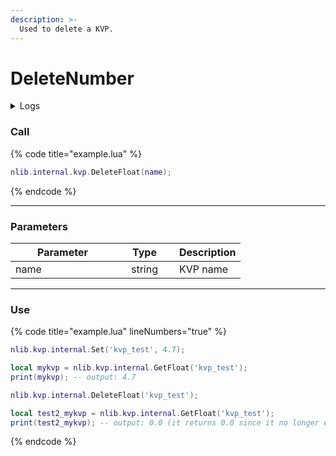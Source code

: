 ```yaml
---
description: >-
  Used to delete a KVP.
---
```


# DeleteNumber

<details>
  <summary>Logs</summary>

  Added in **v0.1.2**
</details>

### Call

{% code title="example.lua" %}
```lua
nlib.internal.kvp.DeleteFloat(name);
```
{% endcode %}

***

### Parameters

<table>
    <thead>
        <tr>
            <th width="151" align="center">Parameter</th>
            <th width="79" align="center">Type</th>
            <th align="center">Description</th>
        </tr>
    </thead>
    <tbody>
        <tr>
            <td>name</td>
            <td align="center">string</td>
            <td>KVP name</td>
        </tr>
    </tbody>
</table>

***

### Use

{% code title="example.lua" lineNumbers="true" %}
```lua
nlib.kvp.internal.Set('kvp_test', 4.7);

local mykvp = nlib.kvp.internal.GetFloat('kvp_test');
print(mykvp); -- output: 4.7

nlib.kvp.internal.DeleteFloat('kvp_test');

local test2_mykvp = nlib.kvp.internal.GetFloat('kvp_test');
print(test2_mykvp); -- output: 0.0 (it returns 0.0 since it no longer exists)
```
{% endcode %}
